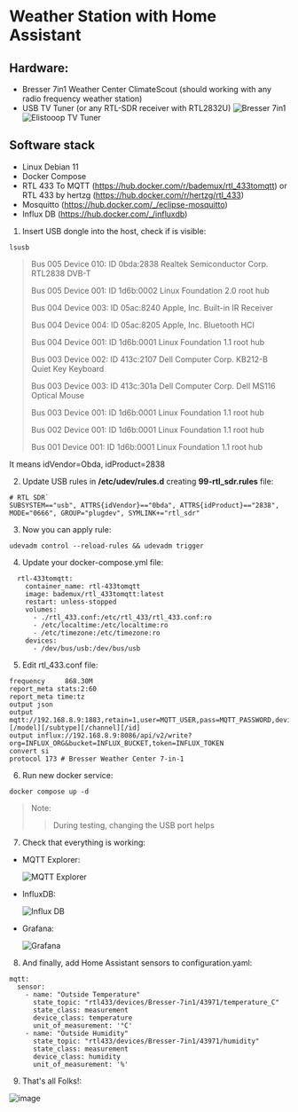 # Weather Station with Home Assistant
## Hardware:
- Bresser 7in1 Weather Center ClimateScout (should working with any radio frequency weather station)
- USB TV Tuner (or any RTL-SDR receiver with RTL2832U)
![Bresser 7in1](https://github.com/tklakla/home_assistant/assets/54936857/43a8070d-1df8-45c6-9953-a279224ba58e)
![Elistooop TV Tuner](https://github.com/tklakla/home_assistant/assets/54936857/81a68740-d3db-4836-aea4-a04afbe04316)
## Software stack
- Linux Debian 11
- Docker Compose
- RTL 433 To MQTT (https://hub.docker.com/r/bademux/rtl_433tomqtt) or RTL 433 by hertzg (https://hub.docker.com/r/hertzg/rtl_433)
- Mosquitto (https://hub.docker.com/_/eclipse-mosquitto)
- Influx DB (https://hub.docker.com/_/influxdb)

1. Insert USB dongle into the host, check if is visible:
```
lsusb
```
> Bus 005 Device 010: ID 0bda:2838 Realtek Semiconductor Corp. RTL2838 DVB-T
> 
> Bus 005 Device 001: ID 1d6b:0002 Linux Foundation 2.0 root hub
> 
> Bus 004 Device 003: ID 05ac:8240 Apple, Inc. Built-in IR Receiver
> 
> Bus 004 Device 004: ID 05ac:8205 Apple, Inc. Bluetooth HCI
> 
> Bus 004 Device 001: ID 1d6b:0001 Linux Foundation 1.1 root hub
> 
> Bus 003 Device 002: ID 413c:2107 Dell Computer Corp. KB212-B Quiet Key Keyboard
> 
> Bus 003 Device 003: ID 413c:301a Dell Computer Corp. Dell MS116 Optical Mouse
> 
> Bus 003 Device 001: ID 1d6b:0001 Linux Foundation 1.1 root hub
> 
> Bus 002 Device 001: ID 1d6b:0001 Linux Foundation 1.1 root hub
> 
> Bus 001 Device 001: ID 1d6b:0001 Linux Foundation 1.1 root hub

  It means idVendor=Obda, idProduct=2838

2. Update USB rules in **/etc/udev/rules.d** creating **99-rtl_sdr.rules** file:
```
# RTL SDR`
SUBSYSTEM=="usb", ATTRS{idVendor}=="0bda", ATTRS{idProduct}=="2838", MODE="0666", GROUP="plugdev", SYMLINK+="rtl_sdr"
```
3. Now you can apply rule:
```
udevadm control --reload-rules && udevadm trigger
```
4. Update your docker-compose.yml file:
```
  rtl-433tomqtt:
    container_name: rtl-433tomqtt
    image: bademux/rtl_433tomqtt:latest
    restart: unless-stopped
    volumes:
      - ./rtl_433.conf:/etc/rtl_433/rtl_433.conf:ro
      - /etc/localtime:/etc/localtime:ro
      - /etc/timezone:/etc/timezone:ro
    devices:
      - /dev/bus/usb:/dev/bus/usb
```
5. Edit rtl_433.conf file:
```
frequency     868.30M
report_meta stats:2:60
report_meta time:tz
output json
output mqtt://192.168.8.9:1883,retain=1,user=MQTT_USER,pass=MQTT_PASSWORD,devices=rtl433/devices[/type][/model][/subtype][/channel][/id]
output influx://192.168.8.9:8086/api/v2/write?org=INFLUX_ORG&bucket=INFLUX_BUCKET,token=INFLUX_TOKEN
convert si
protocol 173 # Bresser Weather Center 7-in-1
```
6. Run new docker service:
```
docker compose up -d
```
> Note:
>>  During testing, changing the USB port helps
>> 
7. Check that everything is working:
- MQTT Explorer:

   ![MQTT Explorer](https://github.com/tklakla/home_assistant/assets/54936857/b91c3af6-c242-4b1b-b447-11aff211d90f)
- InfluxDB:

   ![Influx DB](https://github.com/tklakla/home_assistant/assets/54936857/6f50d8d6-beab-405f-8df5-36314467a748)
- Grafana:

  ![Grafana](https://github.com/tklakla/home_assistant/assets/54936857/14481a84-c5fc-4cb5-94fd-65a3e7943911)

8. And finally, add Home Assistant sensors to configuration.yaml:
```
mqtt:
  sensor:
    - name: "Outside Temperature"
      state_topic: "rtl433/devices/Bresser-7in1/43971/temperature_C"
      state_class: measurement
      device_class: temperature
      unit_of_measurement: '°C'
    - name: "Outside Humidity"
      state_topic: "rtl433/devices/Bresser-7in1/43971/humidity"
      state_class: measurement
      device_class: humidity
      unit_of_measurement: '%'
```
9. That's all Folks!:

![image](https://github.com/tklakla/home_assistant/assets/54936857/786f60f0-3446-4723-a2be-a4fa22c97c89)
